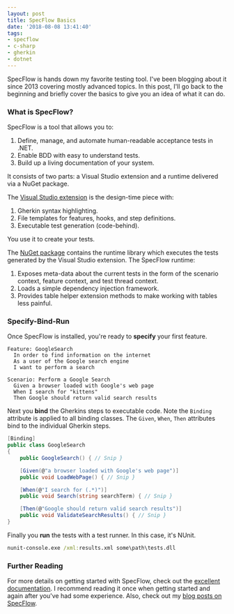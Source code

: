 ```yaml
---
layout: post
title: SpecFlow Basics
date: '2018-08-08 13:41:40'
tags:
- specflow
- c-sharp
- gherkin
- dotnet
---
```


SpecFlow is hands down my favorite testing tool. I've been blogging about it since 2013 covering mostly advanced topics. In this post, I'll go back to the beginning and briefly cover the basics to give you an idea of what it can do.

### What is SpecFlow?

SpecFlow is a tool that allows you to:

1. Define, manage, and automate human-readable acceptance tests in .NET.
2. Enable BDD with easy to understand tests.
3. Build up a living documentation of your system.

It consists of two parts: a Visual Studio extension and a runtime delivered via a NuGet package.

The [Visual Studio extension](https://marketplace.visualstudio.com/items?itemName=TechTalkSpecFlowTeam.SpecFlowforVisualStudio2017) is the design-time piece with:

1. Gherkin syntax highlighting.
2. File templates for features, hooks, and step definitions.
3. Executable test generation (code-behind).

You use it to create your tests.

The [NuGet package](https://www.nuget.org/packages/specflow/) contains the runtime library which executes the tests generated by the Visual Studio extension. The SpecFlow runtime:

1. Exposes meta-data about the current tests in the form of the scenario context, feature context, and test thread context.
2. Loads a simple dependency injection framework.
3. Provides table helper extension methods to make working with tables less painful.

### Specify-Bind-Run

Once SpecFlow is installed, you're ready to **specify** your first feature.

```gherkin
Feature: GoogleSearch
  In order to find information on the internet
  As a user of the Google search engine
  I want to perform a search

Scenario: Perform a Google Search
  Given a browser loaded with Google's web page
  When I search for "kittens"
  Then Google should return valid search results
```

Next you **bind** the Gherkins steps to executable code. Note the `Binding` attribute is applied to all binding classes. The `Given`, `When`, `Then` attributes bind to the individual Gherkin steps.

```csharp
[Binding]
public class GoogleSearch
{
    public GoogleSearch() { // Snip }

    [Given(@"a browser loaded with Google's web page")]
    public void LoadWebPage() { // Snip }

    [When(@"I search for (.*)")]
    public void Search(string searchTerm) { // Snip }

    [Then(@"Google should return valid search results")]
    public void ValidateSearchResults() { // Snip }
}
```

Finally you **run** the tests with a test runner. In this case, it's NUnit.

```bat
nunit-console.exe /xml:results.xml some\path\tests.dll
```

### Further Reading

For more details on getting started with SpecFlow, check out the [excellent documentation](https://specflow.org/documentation/). I recommend reading it once when getting started and again after you've had some experience. Also, check out my [blog posts on SpecFlow](/tags/specflow).